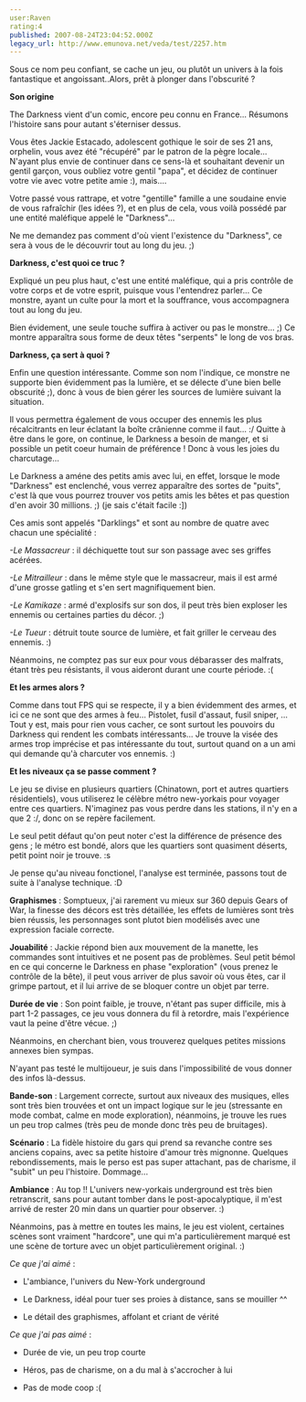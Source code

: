 ```yaml
---
user:Raven
rating:4
published: 2007-08-24T23:04:52.000Z
legacy_url: http://www.emunova.net/veda/test/2257.htm
---
```

Sous ce nom peu confiant, se cache un jeu, ou plutôt un univers à la fois fantastique et angoissant..Alors, prêt à plonger dans l'obscurité ?  

  

**Son origine**  

The Darkness vient d'un comic, encore peu connu en France... Résumons l'histoire sans pour autant s'éterniser dessus.  

Vous êtes Jackie Estacado, adolescent gothique le soir de ses 21 ans, orphelin, vous avez été "récupéré" par le patron de la pègre locale... N'ayant plus envie de continuer dans ce sens-là et souhaitant devenir un gentil garçon, vous oubliez votre gentil "papa", et décidez de continuer votre vie avec votre petite amie :), mais....  

Votre passé vous rattrape, et votre "gentille" famille a une soudaine envie de vous rafraîchir (les idées ?), et en plus de cela, vous voilà possédé par une entité maléfique appelé le "Darkness"...  

Ne me demandez pas comment d'où vient l'existence du "Darkness", ce sera à vous de le découvrir tout au long du jeu. ;)  

  

**Darkness, c'est quoi ce truc ?**  

Expliqué un peu plus haut, c'est une entité maléfique, qui a pris contrôle de votre corps et de votre esprit, puisque vous l'entendrez parler... Ce monstre, ayant un culte pour la mort et la souffrance, vous accompagnera tout au long du jeu.  

Bien évidement, une seule touche suffira à activer ou pas le monstre... ;) Ce montre apparaîtra sous forme de deux têtes "serpents" le long de vos bras.  

  

**Darkness, ça sert à quoi ?**  

Enfin une question intéressante. Comme son nom l'indique, ce monstre ne supporte bien évidemment pas la lumière, et se délecte d'une bien belle obscurité ;), donc à vous de bien gérer les sources de lumière suivant la situation.  

Il vous permettra également de vous occuper des ennemis les plus récalcitrants en leur éclatant la boîte crânienne comme il faut... :/ Quitte à être dans le gore, on continue, le Darkness a besoin de manger, et si possible un petit coeur humain de préférence ! Donc à vous les joies du charcutage...  

Le Darkness a améne des petits amis avec lui, en effet, lorsque le mode "Darkness" est enclenché, vous verrez apparaître des sortes de "puits", c'est là que vous pourrez trouver vos petits amis les bêtes et pas question d'en avoir 30 millions. ;) (je sais c'était facile :\])  

Ces amis sont appelés "Darklings" et sont au nombre de quatre avec chacun une spécialité :  

_-Le Massacreur_ : il déchiquette tout sur son passage avec ses griffes acérées.  

_-Le Mitrailleur_ : dans le même style que le massacreur, mais il est armé d'une grosse gatling et s'en sert magnifiquement bien.  

_-Le Kamikaze_ : armé d'explosifs sur son dos, il peut très bien exploser les ennemis ou certaines parties du décor. ;)  

_-Le Tueur_ : détruit toute source de lumière, et fait griller le cerveau des ennemis. :)  

Néanmoins, ne comptez pas sur eux pour vous débarasser des malfrats, étant très peu résistants, il vous aideront durant une courte période. :(  

  

**Et les armes alors ?**  

Comme dans tout FPS qui se respecte, il y a bien évidemment des armes, et ici ce ne sont que des armes à feu... Pistolet, fusil d'assaut, fusil sniper, ... Tout y est, mais pour rien vous cacher, ce sont surtout les pouvoirs du Darkness qui rendent les combats intéressants... Je trouve la visée des armes trop imprécise et pas intéressante du tout, surtout quand on a un ami qui demande qu'à charcuter vos ennemis. :)  

  

**Et les niveaux ça se passe comment ?**  

Le jeu se divise en plusieurs quartiers (Chinatown, port et autres quartiers résidentiels), vous utiliserez le célèbre métro new-yorkais pour voyager entre ces quartiers. N'imaginez pas vous perdre dans les stations, il n'y en a que 2 :/, donc on se repère facilement.  

Le seul petit défaut qu'on peut noter c'est la différence de présence des gens ; le métro est bondé, alors que les quartiers sont quasiment déserts, petit point noir je trouve. :s  

  

Je pense qu'au niveau fonctionel, l'analyse est terminée, passons tout de suite à l'analyse technique. :D  

  

**Graphismes** : Somptueux, j'ai rarement vu mieux sur 360 depuis Gears of War, la finesse des décors est très détaillée, les effets de lumières sont très bien réussis, les personnages sont plutot bien modélisés avec une expression faciale correcte.  

  

**Jouabilité** : Jackie répond bien aux mouvement de la manette, les commandes sont intuitives et ne posent pas de problèmes. Seul petit bémol en ce qui concerne le Darkness en phase "exploration" (vous prenez le contrôle de la bête), il peut vous arriver de plus savoir où vous êtes, car il grimpe partout, et il lui arrive de se bloquer contre un objet par terre.  

  

**Durée de vie** : Son point faible, je trouve, n'étant pas super difficile, mis à part 1-2 passages, ce jeu vous donnera du fil à retordre, mais l'expérience vaut la peine d'être vécue. ;)  

Néanmoins, en cherchant bien, vous trouverez quelques petites missions annexes bien sympas.  

N'ayant pas testé le multijoueur, je suis dans l'impossibilité de vous donner des infos là-dessus.  

  

**Bande-son** : Largement correcte, surtout aux niveaux des musiques, elles sont très bien trouvées et ont un impact logique sur le jeu (stressante en mode combat, calme en mode exploration), néanmoins, je trouve les rues un peu trop calmes (très peu de monde donc très peu de bruitages).  

  

**Scénario** : La fidèle histoire du gars qui prend sa revanche contre ses anciens copains, avec sa petite histoire d'amour très mignonne. Quelques rebondissements, mais le perso est pas super attachant, pas de charisme, il "subit" un peu l'histoire. Dommage...  

  

**Ambiance** : Au top !! L'univers new-yorkais underground est très bien retranscrit, sans pour autant tomber dans le post-apocalyptique, il m'est arrivé de rester 20 min dans un quartier pour observer. :)  

Néanmoins, pas à mettre en toutes les mains, le jeu est violent, certaines scènes sont vraiment "hardcore", une qui m'a particulièrement marqué est une scène de torture avec un objet particulièrement original. :)  

  

_Ce que j'ai aimé_ :  

- L'ambiance, l'univers du New-York underground  

- Le Darkness, idéal pour tuer ses proies à distance, sans se mouiller ^^  

- Le détail des graphismes, affolant et criant de vérité  

  

_Ce que j'ai pas aimé_ :  

- Durée de vie, un peu trop courte  

- Héros, pas de charisme, on a du mal à s'accrocher à lui  

- Pas de mode coop :(